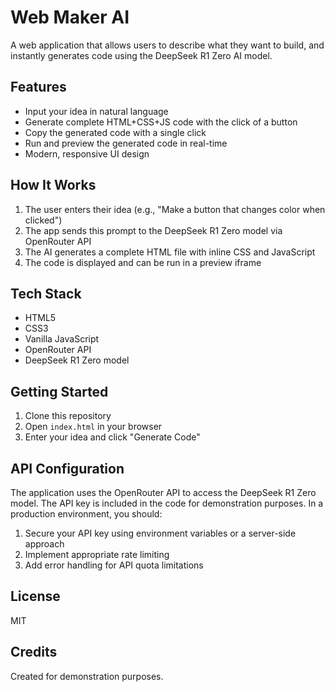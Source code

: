# Web Maker AI

A web application that allows users to describe what they want to build, and instantly generates code using the DeepSeek R1 Zero AI model.

## Features

- Input your idea in natural language
- Generate complete HTML+CSS+JS code with the click of a button
- Copy the generated code with a single click
- Run and preview the generated code in real-time
- Modern, responsive UI design

## How It Works

1. The user enters their idea (e.g., "Make a button that changes color when clicked")
2. The app sends this prompt to the DeepSeek R1 Zero model via OpenRouter API
3. The AI generates a complete HTML file with inline CSS and JavaScript
4. The code is displayed and can be run in a preview iframe

## Tech Stack

- HTML5
- CSS3
- Vanilla JavaScript
- OpenRouter API
- DeepSeek R1 Zero model

## Getting Started

1. Clone this repository
2. Open `index.html` in your browser
3. Enter your idea and click "Generate Code"

## API Configuration

The application uses the OpenRouter API to access the DeepSeek R1 Zero model. The API key is included in the code for demonstration purposes. In a production environment, you should:

1. Secure your API key using environment variables or a server-side approach
2. Implement appropriate rate limiting
3. Add error handling for API quota limitations

## License

MIT

## Credits

Created for demonstration purposes. 